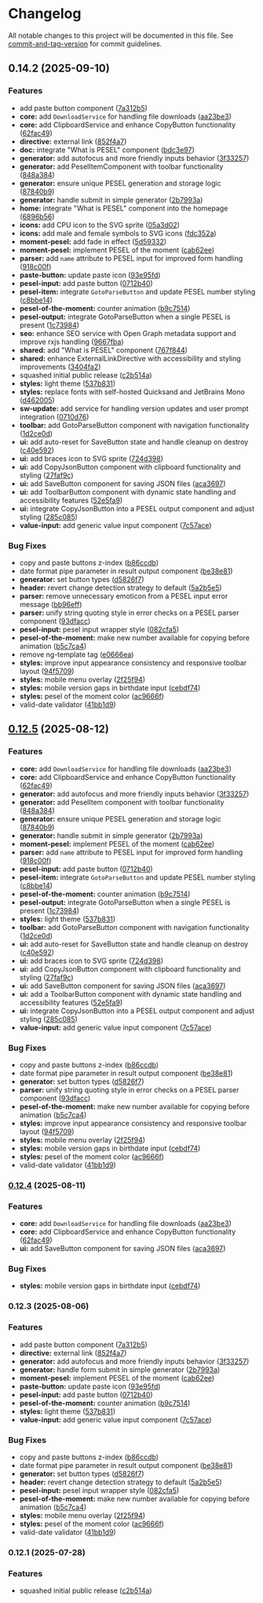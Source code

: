 # Changelog

All notable changes to this project will be documented in this file. See [commit-and-tag-version](https://github.com/absolute-version/commit-and-tag-version) for commit guidelines.

## 0.14.2 (2025-09-10)


### Features

* add paste button component ([7a312b5](https://github.com/raindrop-ua/pesel-tools/commit/7a312b58479fc53e5840df4f61c70a19ef6ed886))
* **core:** add `DownloadService` for handling file downloads ([aa23be3](https://github.com/raindrop-ua/pesel-tools/commit/aa23be3fc5ddf0b673c22d37af6bf9be747e1f91))
* **core:** add ClipboardService and enhance CopyButton functionality ([62fac49](https://github.com/raindrop-ua/pesel-tools/commit/62fac497a01e8d06115efd2d613d95bd6c8ad3ad))
* **directive:** external link ([852f4a7](https://github.com/raindrop-ua/pesel-tools/commit/852f4a712b86c93cf6d7dc0298742bb0ff4c7026))
* **doc:** integrate "What is PESEL" component ([bdc3e97](https://github.com/raindrop-ua/pesel-tools/commit/bdc3e97ae6d385b01088a6226ea84b81548c2364))
* **generator:** add autofocus and more friendly inputs behavior ([3f33257](https://github.com/raindrop-ua/pesel-tools/commit/3f332579fdf283afe6d4cd3cf48ac89c62b23da7))
* **generator:** add PeselItemComponent with toolbar functionality ([848a384](https://github.com/raindrop-ua/pesel-tools/commit/848a384fe328c70df222515b1e3e5c5f02ff7859))
* **generator:** ensure unique PESEL generation and storage logic ([87840b9](https://github.com/raindrop-ua/pesel-tools/commit/87840b9a130cf8c4b49cc2004d3ddd3606e156fc))
* **generator:** handle submit in simple generator ([2b7993a](https://github.com/raindrop-ua/pesel-tools/commit/2b7993a44bcd1e19a5396f26cdd4287c19840b85))
* **home:** integrate "What is PESEL" component into the homepage ([6896b56](https://github.com/raindrop-ua/pesel-tools/commit/6896b56c709484d1d62c0a7c84a7eaa46011da96))
* **icons:** add CPU icon to the SVG sprite ([05a3d02](https://github.com/raindrop-ua/pesel-tools/commit/05a3d02baa374921394e8673cc17167d6996450e))
* **icons:** add male and female symbols to SVG icons ([fdc352a](https://github.com/raindrop-ua/pesel-tools/commit/fdc352a4fb92372315edb613d5be0eabb4ba8923))
* **moment-pesel:** add fade in effect ([5d59332](https://github.com/raindrop-ua/pesel-tools/commit/5d593323fde5528709cb9d85191f723de5dca988))
* **moment-pesel:** implement PESEL of the moment ([cab62ee](https://github.com/raindrop-ua/pesel-tools/commit/cab62eed61a0512c9bd3094d542657b3d640608b))
* **parser:** add `name` attribute to PESEL input for improved form handling ([918c00f](https://github.com/raindrop-ua/pesel-tools/commit/918c00f1aa9283325ce657b5a057dba1fc1cb4e5))
* **paste-button:** update paste icon ([93e95fd](https://github.com/raindrop-ua/pesel-tools/commit/93e95fd9999eb61299ac48314cce7f1162d981d4))
* **pesel-input:** add paste button ([0712b40](https://github.com/raindrop-ua/pesel-tools/commit/0712b40d35817e94545e35f920ba4109fdaa845e))
* **pesel-item:** integrate `GotoParseButton` and update PESEL number styling ([c8bbe14](https://github.com/raindrop-ua/pesel-tools/commit/c8bbe140d7bc7af193b4cb4563a953e35d1be302))
* **pesel-of-the-moment:** counter animation ([b9c7514](https://github.com/raindrop-ua/pesel-tools/commit/b9c7514c28a1ab557be59bf5856952f3f7abb642))
* **pesel-output:** integrate GotoParseButton when a single PESEL is present ([1c73984](https://github.com/raindrop-ua/pesel-tools/commit/1c73984cfa9eec85665a73e3898b950883f65257))
* **seo:** enhance SEO service with Open Graph metadata support and improve rxjs handling ([9667fba](https://github.com/raindrop-ua/pesel-tools/commit/9667fba017a3d4225f53b17bb1e0bffb241e352d))
* **shared:** add "What is PESEL" component ([767f844](https://github.com/raindrop-ua/pesel-tools/commit/767f844a0f4066707cfe622be6ee8341e20798df))
* **shared:** enhance ExternalLinkDirective with accessibility and styling improvements ([3404fa2](https://github.com/raindrop-ua/pesel-tools/commit/3404fa28c932af73ebb6e62acc94cbca893da27a))
* squashed initial public release ([c2b514a](https://github.com/raindrop-ua/pesel-tools/commit/c2b514aee15790d8e1e5652e924b8e94b74eb974))
* **styles:** light theme ([537b831](https://github.com/raindrop-ua/pesel-tools/commit/537b831d492c03ad63e3a24f2d0cb9b9442bc54e))
* **styles:** replace fonts with self-hosted Quicksand and JetBrains Mono ([d462005](https://github.com/raindrop-ua/pesel-tools/commit/d462005ac291d19d2114ad128d77a72d4fa787e8))
* **sw-update:** add service for handling version updates and user prompt integration ([0710d76](https://github.com/raindrop-ua/pesel-tools/commit/0710d7640e15c13eb7c676cf441b06c0e42c2569))
* **toolbar:** add GotoParseButton component with navigation functionality ([1d2ce0d](https://github.com/raindrop-ua/pesel-tools/commit/1d2ce0d84d0a8c65bf005b476fc3c9941a20bd6e))
* **ui:** add auto-reset for SaveButton state and handle cleanup on destroy ([c40e592](https://github.com/raindrop-ua/pesel-tools/commit/c40e5927cf1dec65879d54f1ca692a01f8a6eed5))
* **ui:** add braces icon to SVG sprite ([724d398](https://github.com/raindrop-ua/pesel-tools/commit/724d398ccd657338272ca91a11413c2b834b9b09))
* **ui:** add CopyJsonButton component with clipboard functionality and styling ([27faf9c](https://github.com/raindrop-ua/pesel-tools/commit/27faf9c88d31504ef0fbb84aca46378f7544dbd6))
* **ui:** add SaveButton component for saving JSON files ([aca3697](https://github.com/raindrop-ua/pesel-tools/commit/aca36971cdd9bdc5a308bb598d3d62de77421025))
* **ui:** add ToolbarButton component with dynamic state handling and accessibility features ([52e5fa9](https://github.com/raindrop-ua/pesel-tools/commit/52e5fa9fb146acd5cca88c1fa92d47bbb088c32d))
* **ui:** integrate CopyJsonButton into a PESEL output component and adjust styling ([285c085](https://github.com/raindrop-ua/pesel-tools/commit/285c08526f71b69b859ff42a371c81627e3c9a88))
* **value-input:** add generic value input component ([7c57ace](https://github.com/raindrop-ua/pesel-tools/commit/7c57ace7906066d8b49c58e74b8e7b549a8e07b7))


### Bug Fixes

* copy and paste buttons z-index ([b86ccdb](https://github.com/raindrop-ua/pesel-tools/commit/b86ccdbd4bb21cff16af93de42d249ffaf4924eb))
* date format pipe parameter in result output component ([be38e81](https://github.com/raindrop-ua/pesel-tools/commit/be38e81dcdbfa97aa35148d2dea33da15e6e602e))
* **generator:** set button types ([d5826f7](https://github.com/raindrop-ua/pesel-tools/commit/d5826f790ddf972f9f927d777e0bf45b8cd60216))
* **header:** revert change detection strategy to default ([5a2b5e5](https://github.com/raindrop-ua/pesel-tools/commit/5a2b5e533a3decc1d009e36a2328659a561e3451))
* **parser:** remove unnecessary emoticon from a PESEL input error message ([bb96eff](https://github.com/raindrop-ua/pesel-tools/commit/bb96eff3be1989bdd009e34eaa86789df10b76ba))
* **parser:** unify string quoting style in error checks on a PESEL parser component ([93dfacc](https://github.com/raindrop-ua/pesel-tools/commit/93dfacce7d7aaae70cab2016bc18f2b3ccd23d05))
* **pesel-input:** pesel input wrapper style ([082cfa5](https://github.com/raindrop-ua/pesel-tools/commit/082cfa536f231b742bdc77158330fbf1bebd40aa))
* **pesel-of-the-moment:** make new number available for copying before animation ([b5c7ca4](https://github.com/raindrop-ua/pesel-tools/commit/b5c7ca4f74d95ba01f3cb9d0d266282d9a43b275))
* remove ng-template tag ([e0666ea](https://github.com/raindrop-ua/pesel-tools/commit/e0666ea5cb66b803adfc2f2308868cf092223d15))
* **styles:** improve input appearance consistency and responsive toolbar layout ([94f5709](https://github.com/raindrop-ua/pesel-tools/commit/94f5709845eb46b0af4386990d80e0c140e51b3b))
* **styles:** mobile menu overlay ([2f25f94](https://github.com/raindrop-ua/pesel-tools/commit/2f25f94a1e83e3c5516bfa56385b1a0d3d4b3e15))
* **styles:** mobile version gaps in birthdate input ([cebdf74](https://github.com/raindrop-ua/pesel-tools/commit/cebdf74d82fc4a63e53652b513efc98190b2ec2a))
* **styles:** pesel of the moment color ([ac9666f](https://github.com/raindrop-ua/pesel-tools/commit/ac9666f64247a755270806ded0be852e6f32a242))
* valid-date validator ([41bb1d9](https://github.com/raindrop-ua/pesel-tools/commit/41bb1d91b4a3d6b531cf97bd1253f090d281e385))

## [0.12.5](https://github.com/raindrop-ua/pesel-tools/compare/v0.12.2...v0.12.5) (2025-08-12)

### Features

- **core:** add `DownloadService` for handling file downloads ([aa23be3](https://github.com/raindrop-ua/pesel-tools/commit/aa23be3fc5ddf0b673c22d37af6bf9be747e1f91))
- **core:** add ClipboardService and enhance CopyButton functionality ([62fac49](https://github.com/raindrop-ua/pesel-tools/commit/62fac497a01e8d06115efd2d613d95bd6c8ad3ad))
- **generator:** add autofocus and more friendly inputs behavior ([3f33257](https://github.com/raindrop-ua/pesel-tools/commit/3f332579fdf283afe6d4cd3cf48ac89c62b23da7))
- **generator:** add PeselItem component with toolbar functionality ([848a384](https://github.com/raindrop-ua/pesel-tools/commit/848a384fe328c70df222515b1e3e5c5f02ff7859))
- **generator:** ensure unique PESEL generation and storage logic ([87840b9](https://github.com/raindrop-ua/pesel-tools/commit/87840b9a130cf8c4b49cc2004d3ddd3606e156fc))
- **generator:** handle submit in simple generator ([2b7993a](https://github.com/raindrop-ua/pesel-tools/commit/2b7993a44bcd1e19a5396f26cdd4287c19840b85))
- **moment-pesel:** implement PESEL of the moment ([cab62ee](https://github.com/raindrop-ua/pesel-tools/commit/cab62eed61a0512c9bd3094d542657b3d640608b))
- **parser:** add `name` attribute to PESEL input for improved form handling ([918c00f](https://github.com/raindrop-ua/pesel-tools/commit/918c00f1aa9283325ce657b5a057dba1fc1cb4e5))
- **pesel-input:** add paste button ([0712b40](https://github.com/raindrop-ua/pesel-tools/commit/0712b40d35817e94545e35f920ba4109fdaa845e))
- **pesel-item:** integrate `GotoParseButton` and update PESEL number styling ([c8bbe14](https://github.com/raindrop-ua/pesel-tools/commit/c8bbe140d7bc7af193b4cb4563a953e35d1be302))
- **pesel-of-the-moment:** counter animation ([b9c7514](https://github.com/raindrop-ua/pesel-tools/commit/b9c7514c28a1ab557be59bf5856952f3f7abb642))
- **pesel-output:** integrate GotoParseButton when a single PESEL is present ([1c73984](https://github.com/raindrop-ua/pesel-tools/commit/1c73984cfa9eec85665a73e3898b950883f65257))
- **styles:** light theme ([537b831](https://github.com/raindrop-ua/pesel-tools/commit/537b831d492c03ad63e3a24f2d0cb9b9442bc54e))
- **toolbar:** add GotoParseButton component with navigation functionality ([1d2ce0d](https://github.com/raindrop-ua/pesel-tools/commit/1d2ce0d84d0a8c65bf005b476fc3c9941a20bd6e))
- **ui:** add auto-reset for SaveButton state and handle cleanup on destroy ([c40e592](https://github.com/raindrop-ua/pesel-tools/commit/c40e5927cf1dec65879d54f1ca692a01f8a6eed5))
- **ui:** add braces icon to SVG sprite ([724d398](https://github.com/raindrop-ua/pesel-tools/commit/724d398ccd657338272ca91a11413c2b834b9b09))
- **ui:** add CopyJsonButton component with clipboard functionality and styling ([27faf9c](https://github.com/raindrop-ua/pesel-tools/commit/27faf9c88d31504ef0fbb84aca46378f7544dbd6))
- **ui:** add SaveButton component for saving JSON files ([aca3697](https://github.com/raindrop-ua/pesel-tools/commit/aca36971cdd9bdc5a308bb598d3d62de77421025))
- **ui:** add a ToolbarButton component with dynamic state handling and accessibility features ([52e5fa9](https://github.com/raindrop-ua/pesel-tools/commit/52e5fa9fb146acd5cca88c1fa92d47bbb088c32d))
- **ui:** integrate CopyJsonButton into a PESEL output component and adjust styling ([285c085](https://github.com/raindrop-ua/pesel-tools/commit/285c08526f71b69b859ff42a371c81627e3c9a88))
- **value-input:** add generic value input component ([7c57ace](https://github.com/raindrop-ua/pesel-tools/commit/7c57ace7906066d8b49c58e74b8e7b549a8e07b7))

### Bug Fixes

- copy and paste buttons z-index ([b86ccdb](https://github.com/raindrop-ua/pesel-tools/commit/b86ccdbd4bb21cff16af93de42d249ffaf4924eb))
- date format pipe parameter in result output component ([be38e81](https://github.com/raindrop-ua/pesel-tools/commit/be38e81dcdbfa97aa35148d2dea33da15e6e602e))
- **generator:** set button types ([d5826f7](https://github.com/raindrop-ua/pesel-tools/commit/d5826f790ddf972f9f927d777e0bf45b8cd60216))
- **parser:** unify string quoting style in error checks on a PESEL parser component ([93dfacc](https://github.com/raindrop-ua/pesel-tools/commit/93dfacce7d7aaae70cab2016bc18f2b3ccd23d05))
- **pesel-of-the-moment:** make new number available for copying before animation ([b5c7ca4](https://github.com/raindrop-ua/pesel-tools/commit/b5c7ca4f74d95ba01f3cb9d0d266282d9a43b275))
- **styles:** improve input appearance consistency and responsive toolbar layout ([94f5709](https://github.com/raindrop-ua/pesel-tools/commit/94f5709845eb46b0af4386990d80e0c140e51b3b))
- **styles:** mobile menu overlay ([2f25f94](https://github.com/raindrop-ua/pesel-tools/commit/2f25f94a1e83e3c5516bfa56385b1a0d3d4b3e15))
- **styles:** mobile version gaps in birthdate input ([cebdf74](https://github.com/raindrop-ua/pesel-tools/commit/cebdf74d82fc4a63e53652b513efc98190b2ec2a))
- **styles:** pesel of the moment color ([ac9666f](https://github.com/raindrop-ua/pesel-tools/commit/ac9666f64247a755270806ded0be852e6f32a242))
- valid-date validator ([41bb1d9](https://github.com/raindrop-ua/pesel-tools/commit/41bb1d91b4a3d6b531cf97bd1253f090d281e385))

### [0.12.4](https://github.com/raindrop-ua/pesel-tools/compare/v0.12.3...v0.12.4) (2025-08-11)

### Features

- **core:** add `DownloadService` for handling file downloads ([aa23be3](https://github.com/raindrop-ua/pesel-tools/commit/aa23be3fc5ddf0b673c22d37af6bf9be747e1f91))
- **core:** add ClipboardService and enhance CopyButton functionality ([62fac49](https://github.com/raindrop-ua/pesel-tools/commit/62fac497a01e8d06115efd2d613d95bd6c8ad3ad))
- **ui:** add SaveButton component for saving JSON files ([aca3697](https://github.com/raindrop-ua/pesel-tools/commit/aca36971cdd9bdc5a308bb598d3d62de77421025))

### Bug Fixes

- **styles:** mobile version gaps in birthdate input ([cebdf74](https://github.com/raindrop-ua/pesel-tools/commit/cebdf74d82fc4a63e53652b513efc98190b2ec2a))

### 0.12.3 (2025-08-06)

### Features

- add paste button component ([7a312b5](https://github.com/raindrop-ua/pesel-tools/commit/7a312b58479fc53e5840df4f61c70a19ef6ed886))
- **directive:** external link ([852f4a7](https://github.com/raindrop-ua/pesel-tools/commit/852f4a712b86c93cf6d7dc0298742bb0ff4c7026))
- **generator:** add autofocus and more friendly inputs behavior ([3f33257](https://github.com/raindrop-ua/pesel-tools/commit/3f332579fdf283afe6d4cd3cf48ac89c62b23da7))
- **generator:** handle form submit in simple generator ([2b7993a](https://github.com/raindrop-ua/pesel-tools/commit/2b7993a44bcd1e19a5396f26cdd4287c19840b85))
- **moment-pesel:** implement PESEL of the moment ([cab62ee](https://github.com/raindrop-ua/pesel-tools/commit/cab62eed61a0512c9bd3094d542657b3d640608b))
- **paste-button:** update paste icon ([93e95fd](https://github.com/raindrop-ua/pesel-tools/commit/93e95fd9999eb61299ac48314cce7f1162d981d4))
- **pesel-input:** add paste button ([0712b40](https://github.com/raindrop-ua/pesel-tools/commit/0712b40d35817e94545e35f920ba4109fdaa845e))
- **pesel-of-the-moment:** counter animation ([b9c7514](https://github.com/raindrop-ua/pesel-tools/commit/b9c7514c28a1ab557be59bf5856952f3f7abb642))
- **styles:** light theme ([537b831](https://github.com/raindrop-ua/pesel-tools/commit/537b831d492c03ad63e3a24f2d0cb9b9442bc54e))
- **value-input:** add generic value input component ([7c57ace](https://github.com/raindrop-ua/pesel-tools/commit/7c57ace7906066d8b49c58e74b8e7b549a8e07b7))

### Bug Fixes

- copy and paste buttons z-index ([b86ccdb](https://github.com/raindrop-ua/pesel-tools/commit/b86ccdbd4bb21cff16af93de42d249ffaf4924eb))
- date format pipe parameter in result output component ([be38e81](https://github.com/raindrop-ua/pesel-tools/commit/be38e81dcdbfa97aa35148d2dea33da15e6e602e))
- **generator:** set button types ([d5826f7](https://github.com/raindrop-ua/pesel-tools/commit/d5826f790ddf972f9f927d777e0bf45b8cd60216))
- **header:** revert change detection strategy to default ([5a2b5e5](https://github.com/raindrop-ua/pesel-tools/commit/5a2b5e533a3decc1d009e36a2328659a561e3451))
- **pesel-input:** pesel input wrapper style ([082cfa5](https://github.com/raindrop-ua/pesel-tools/commit/082cfa536f231b742bdc77158330fbf1bebd40aa))
- **pesel-of-the-moment:** make new number available for copying before animation ([b5c7ca4](https://github.com/raindrop-ua/pesel-tools/commit/b5c7ca4f74d95ba01f3cb9d0d266282d9a43b275))
- **styles:** mobile menu overlay ([2f25f94](https://github.com/raindrop-ua/pesel-tools/commit/2f25f94a1e83e3c5516bfa56385b1a0d3d4b3e15))
- **styles:** pesel of the moment color ([ac9666f](https://github.com/raindrop-ua/pesel-tools/commit/ac9666f64247a755270806ded0be852e6f32a242))
- valid-date validator ([41bb1d9](https://github.com/raindrop-ua/pesel-tools/commit/41bb1d91b4a3d6b531cf97bd1253f090d281e385))

### 0.12.1 (2025-07-28)

### Features

- squashed initial public release ([c2b514a](https://github.com/raindrop-ua/pesel-tools/commit/c2b514aee15790d8e1e5652e924b8e94b74eb974))

